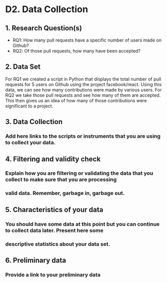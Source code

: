 # D2. Data Collection

## 1. Research Question(s)
  * RQ1: How many pull requests have a specific number of users made on Github?
  * RQ2: Of those pull requests, how many have been accepted?

## 2. Data Set
For RQ1 we created a script in Python that displays the total number of pull requests for 5 users on Github using the project facebook/react. Using this data, we can see how many contributions were made by various users. For RQ2 we take those pull requests and see how many of them are accepted. This then gives us an idea of how many of those contributions were significant to a project.

## 3. Data Collection
### Add here links to the scripts or instruments that you are using to collect your data.

## 4. Filtering and validity check
### Explain how you are filtering or validating the data that you collect to make sure that you are processing
### valid data. Remember, garbage in, garbage out.

## 5. Characteristics of your data
### You should have some data at this point but you can continue to collect data later. Present here some
### descriptive statistics about your data set.

## 6. Preliminary data
### Provide a link to your preliminary data
